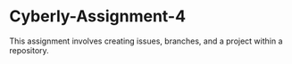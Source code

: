 # Cyberly-Assignment-4
This assignment involves creating issues, branches, and a project within a repository.
